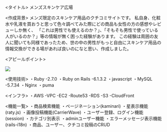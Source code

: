 <タイトル>
メンズスキンケア広場

<作成背景>
メンズ限定のスキンケア用品のクチコミサイトです。
私自身、化粧水や乳液を買おうと思って色々調べてみた際にどの商品も女性の方の感想やレビューしか無く、
「これは男性でも使えるのか？」、「そもそも男性で使っている人がいるのか？」等の情報が無く困った経験があります。
この経験は周囲の友人に聞いても同様であったため、世の中の男性がもっと自由にスキンケア用品の情報交換ができる場があれば良いのになと思い、作成しました。

<アピールポイント>

<img src="https://raw.github.com/wiki/YotaHamasaki/men-skincare/images/app_overview.gif">


<URL>

<使用技術>
・Ruby -2.7.0
・Ruby on Rails -6.1.3.2
・javascript 
・MySQL -5.7.34
・Nginx
・puma

<インフラ>
・AWS
  -VPC
  -EC2
  -Route53
  -RDS
  -S3
  -CloudFront
  

<機能一覧>
・商品検索機能
・ページネーション(kaminari)
・星表示機能(raty.js)
・画像投稿機能(CarrierWave)
・ユーザー登録、ログイン機能(session)
・カテゴリ別表示
・adminユーザー機能
・エラーメッセージ表示機能(rails-i18n)
・商品、ユーザー、クチコミ投稿のCRUD
